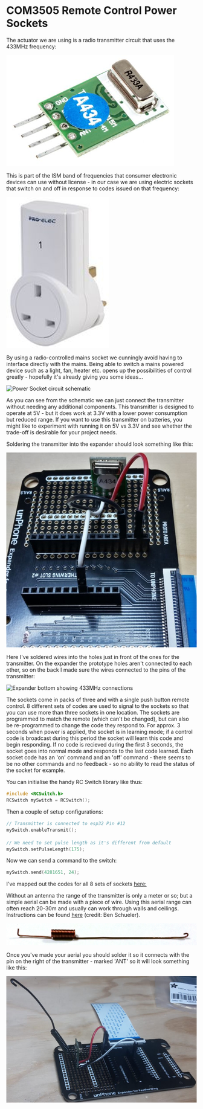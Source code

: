 COM3505 Remote Control Power Sockets
===

The actuator we are using is a radio transmitter circuit that uses the 433MHz
frequency:

![433MHz transmitter](F6172072-01.jpg  "433MHz transmitter")

This is part of the ISM band of frequencies that consumer electronic devices
can use without license - in our case we are using electric sockets that
switch on and off in response to codes issued on that frequency:

![433MHz mains socket](PL15027-40l.jpg  "433MHz mains socket")

By using a radio-controlled mains socket we cunningly avoid having to
interface directly with the mains. Being able to switch a mains powered device
such as a light, fan, heater etc. opens up the possibilities of control
greatly - hopefully it's already giving you some ideas...

![Power Socket circuit schematic](Power-socket-schematic.png  "Power Socket
circuit schematic")

As you can see from the schematic we can just connect the transmitter without
needing any additional components. This transmitter is designed to operate at
5V - but it does work at 3.3V with a lower power consumption but reduced range. If you want to use this transmitter on batteries, you might like to experiment with running it on 5V vs 3.3V and see whether the trade-off is desirable for your project needs.

Soldering the transmitter into the expander should look something like this:

![Expander and 433MHz transmitter](Expander_and_433_closer.jpg)

Here I've soldered wires into the holes just in front of the ones for the
transmitter. On the expander the prototype holes aren't connected to each
other, so on the back I made sure the wires connected to the pins of the
transmitter:

![Expander bottom showing 433MHz
connections](Expander_bottom_showing_433_connections.jpg)

The sockets come in packs of three and with a single push button remote control.
8 different sets of codes are used to signal to the sockets so that you can use
more than three sockets in one location. The sockets are programmed to match the
remote (which can't be changed), but can also be re-programmed to change the
code they respond to. For approx. 3 seconds when power is applied, the socket is
in learning mode; if a control code is broadcast during this period the socket
will learn this code and begin responding. If no code is recieved during the
first 3 seconds, the socket goes into normal mode and responds to the last code
learned. Each socket code has an 'on' command and an 'off' command - there seems
to be no other commands and no feedback - so no ability to read the status of
the socket for example.

You can initialise the handy RC Switch library like thus:

```C
#include <RCSwitch.h>
RCSwitch mySwitch = RCSwitch();
```

Then a couple of setup configurations:

```C
// Transmitter is connected to esp32 Pin #12
mySwitch.enableTransmit();

// We need to set pulse length as it's different from default
mySwitch.setPulseLength(175);
```

Now we can send a command to the switch:

```C
mySwitch.send(4281651, 24);
```

I've mapped out the codes for all 8 sets of sockets
[here:](Power-socket-codes.csv)

Without an antenna the range of the transmitter is only a meter or so; but a
simple aerial can be made with a piece of wire. Using this aerial range can
often reach 20-30m and usually can work through walls and ceilings.
Instructions can be found
[here](https://github.com/hamishcunningham/fishy-wifi/blob/master/build_doc/How-to-make-a-Air-Cooled-433MHz-antenna.pdf)
(credit: Ben Schueler).

 ![Aerial](aerial.png  "Aerial")

Once you've made your aerial you should solder it so it connects with the pin
on the right of the transmitter - marked 'ANT' so it will look something like
this:

![Expander with aerial](Expander_with_aerial.jpg)
